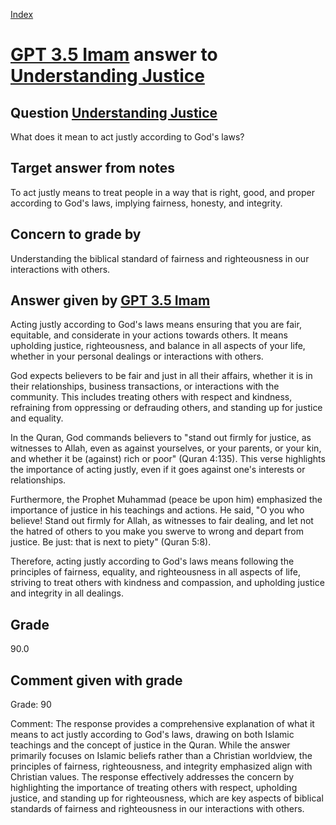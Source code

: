 
[Index](../../index.md)
# [GPT 3.5 Imam](../../answering_models/GPT_3.5_Imam.md) answer to [Understanding Justice](../../questions/Understanding_Justice.md)

## Question [Understanding Justice](../../questions/Understanding_Justice.md)
What does it mean to act justly according to God's laws?

## Target answer from notes
To act justly means to treat people in a way that is right, good, and proper according to God's laws, implying fairness, honesty, and integrity.

## Concern to grade by
Understanding the biblical standard of fairness and righteousness in our interactions with others.

## Answer given by [GPT 3.5 Imam](../../answering_models/GPT_3.5_Imam.md)
Acting justly according to God's laws means ensuring that you are fair, equitable, and considerate in your actions towards others. It means upholding justice, righteousness, and balance in all aspects of your life, whether in your personal dealings or interactions with others.

God expects believers to be fair and just in all their affairs, whether it is in their relationships, business transactions, or interactions with the community. This includes treating others with respect and kindness, refraining from oppressing or defrauding others, and standing up for justice and equality.

In the Quran, God commands believers to "stand out firmly for justice, as witnesses to Allah, even as against yourselves, or your parents, or your kin, and whether it be (against) rich or poor" (Quran 4:135). This verse highlights the importance of acting justly, even if it goes against one's interests or relationships.

Furthermore, the Prophet Muhammad (peace be upon him) emphasized the importance of justice in his teachings and actions. He said, "O you who believe! Stand out firmly for Allah, as witnesses to fair dealing, and let not the hatred of others to you make you swerve to wrong and depart from justice. Be just: that is next to piety" (Quran 5:8).

Therefore, acting justly according to God's laws means following the principles of fairness, equality, and righteousness in all aspects of life, striving to treat others with kindness and compassion, and upholding justice and integrity in all dealings.

## Grade
90.0

## Comment given with grade
Grade: 90

Comment: The response provides a comprehensive explanation of what it means to act justly according to God's laws, drawing on both Islamic teachings and the concept of justice in the Quran. While the answer primarily focuses on Islamic beliefs rather than a Christian worldview, the principles of fairness, righteousness, and integrity emphasized align with Christian values. The response effectively addresses the concern by highlighting the importance of treating others with respect, upholding justice, and standing up for righteousness, which are key aspects of biblical standards of fairness and righteousness in our interactions with others.

